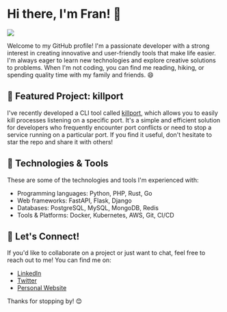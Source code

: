 # Hi there, I'm Fran! 👋

![](https://github-readme-stats.vercel.app/api?include_all_commits=true&hide_title=true&username=jkfran&count_private=true&show_icons=true&theme=graywhite) 



Welcome to my GitHub profile! I'm a passionate developer with a strong interest in creating innovative and user-friendly tools that make life easier. I'm always eager to learn new technologies and explore creative solutions to problems. When I'm not coding, you can find me reading, hiking, or spending quality time with my family and friends. 😄

## 🚀 Featured Project: killport

I've recently developed a CLI tool called [killport](https://github.com/jkfran/killport), which allows you to easily kill processes listening on a specific port. It's a simple and efficient solution for developers who frequently encounter port conflicts or need to stop a service running on a particular port. If you find it useful, don't hesitate to star the repo and share it with others!

## 🔧 Technologies & Tools

These are some of the technologies and tools I'm experienced with:

- Programming languages: Python, PHP, Rust, Go
- Web frameworks: FastAPI, Flask, Django
- Databases: PostgreSQL, MySQL, MongoDB, Redis
- Tools & Platforms: Docker, Kubernetes, AWS, Git, CI/CD

## 🌟 Let's Connect!

If you'd like to collaborate on a project or just want to chat, feel free to reach out to me! You can find me on:

- [LinkedIn](https://www.linkedin.com/in/francisco-jim%C3%A9nez-cabrera/)
- [Twitter](https://twitter.com/jkfran_)
- [Personal Website](https://jkfran.com/)

Thanks for stopping by! 😊
